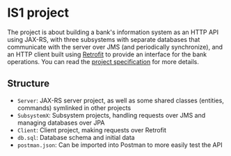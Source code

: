 # IS1 project

The project is about building a bank's information system as an HTTP API using
JAX-RS, with three subsystems with separate databases that communicate with the
server over JMS (and periodically synchronize), and an HTTP client built using
[Retrofit](https://square.github.io/retrofit/) to provide an interface for the
bank operations. You can read the
[project specification](https://web.archive.org/web/20220629223853/http://si3is1.etf.rs/Domaci%20zadatak/13E114IS1_domaci_21_22.pdf)
for more details.

## Structure
- `Server`: JAX-RS server project, as well as some shared classes (entities,
  commands) symlinked in other projects
- `SubsystemX`: Subsystem projects, handling requests over JMS and managing
  databases over JPA
- `Client`: Client project, making requests over Retrofit
- `db.sql`: Database schema and initial data
- `postman.json`: Can be imported into Postman to more easily test the API
